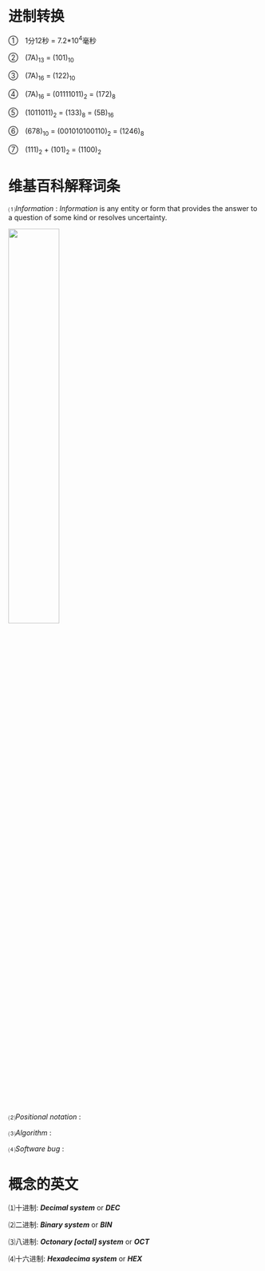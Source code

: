 # 进制转换

①　1分12秒 = 7.2*10<sup>4</sup>毫秒

②　(7A)<sub>13</sub> = (101)<sub>10</sub>

③　(7A)<sub>16</sub> = (122)<sub>10</sub>

④　(7A)<sub>16</sub> = (01111011)<sub>2</sub> = (172)<sub>8</sub>

⑤　(1011011)<sub>2</sub> = (133)<sub>8</sub> = (5B)<sub>16</sub>

⑥　(678)<sub>10</sub> = (001010100110)<sub>2</sub> = (1246)<sub>8</sub>

⑦　(111)<sub>2</sub> + (101)<sub>2</sub> = (1100)<sub>2</sub>

# 维基百科解释词条

⑴*Information* : *Information* is any entity or form that provides the answer to a question of some kind or resolves uncertainty.

<img src="https://upload.wikimedia.org/wikipedia/commons/d/d2/Internet_map_1024.jpg" width="45%" />

⑵*Positional notation* : 

⑶*Algorithm* : 

⑷*Software bug* : 

# 概念的英文
⑴十进制: ***Decimal system*** or ***DEC***

⑵二进制: ***Binary system*** or ***BIN***

⑶八进制: ***Octonary [octal] system*** or ***OCT***

⑷十六进制: ***Hexadecima system*** or ***HEX***
